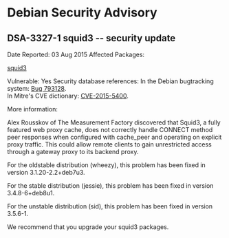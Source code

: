 
Debian Security Advisory
========================


DSA-3327-1 squid3 -- security update
------------------------------------



Date Reported:
03 Aug 2015
Affected Packages:

[squid3](https://packages.debian.org/src:squid3)

Vulnerable:
Yes
Security database references:
In the Debian bugtracking system: [Bug 793128](https://bugs.debian.org/cgi-bin/bugreport.cgi?bug=793128).  
In Mitre's CVE dictionary: [CVE-2015-5400](https://security-tracker.debian.org/tracker/CVE-2015-5400).  

More information:

Alex Rousskov of The Measurement Factory discovered that Squid3, a fully
featured web proxy cache, does not correctly handle CONNECT method peer
responses when configured with cache\_peer and operating on explicit
proxy traffic. This could allow remote clients to gain unrestricted
access through a gateway proxy to its backend proxy.


For the oldstable distribution (wheezy), this problem has been fixed
in version 3.1.20-2.2+deb7u3.


For the stable distribution (jessie), this problem has been fixed in
version 3.4.8-6+deb8u1.


For the unstable distribution (sid), this problem has been fixed in
version 3.5.6-1.


We recommend that you upgrade your squid3 packages.





